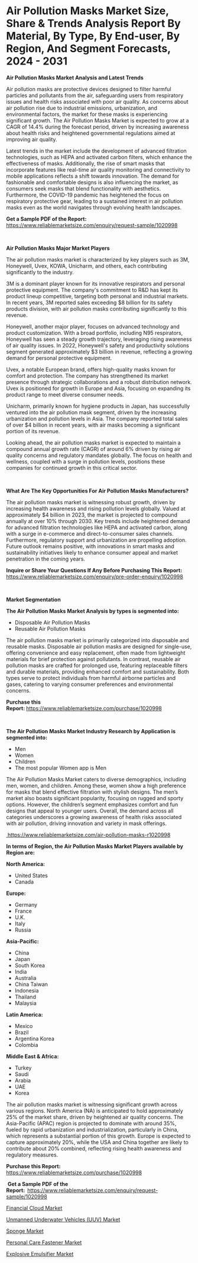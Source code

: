<p><h1>Air Pollution Masks Market Size, Share & Trends Analysis Report By Material, By Type, By End-user, By Region, And Segment Forecasts, 2024 - 2031</h1></p><p><strong>Air Pollution Masks Market Analysis and Latest Trends</strong></p>
<p><p>Air pollution masks are protective devices designed to filter harmful particles and pollutants from the air, safeguarding users from respiratory issues and health risks associated with poor air quality. As concerns about air pollution rise due to industrial emissions, urbanization, and environmental factors, the market for these masks is experiencing significant growth. The Air Pollution Masks Market is expected to grow at a CAGR of 14.4% during the forecast period, driven by increasing awareness about health risks and heightened governmental regulations aimed at improving air quality. </p><p>Latest trends in the market include the development of advanced filtration technologies, such as HEPA and activated carbon filters, which enhance the effectiveness of masks. Additionally, the rise of smart masks that incorporate features like real-time air quality monitoring and connectivity to mobile applications reflects a shift towards innovation. The demand for fashionable and comfortable designs is also influencing the market, as consumers seek masks that blend functionality with aesthetics. Furthermore, the COVID-19 pandemic has heightened the focus on respiratory protective gear, leading to a sustained interest in air pollution masks even as the world navigates through evolving health landscapes.</p></p>
<p><strong>Get a Sample PDF of the Report:&nbsp;</strong> <a href="https://www.reliablemarketsize.com/enquiry/request-sample/1020998?utm_campaign=1167&utm_medium=2&utm_source=Github&utm_content=ia&utm_term=02102024&utm_id=air-pollution-masks">https://www.reliablemarketsize.com/enquiry/request-sample/1020998</a></p>
<p>&nbsp;</p>
<p><strong>Air Pollution Masks Major Market Players</strong></p>
<p><p>The air pollution masks market is characterized by key players such as 3M, Honeywell, Uvex, KOWA, Unicharm, and others, each contributing significantly to the industry. </p><p>3M is a dominant player known for its innovative respirators and personal protective equipment. The company's commitment to R&D has kept its product lineup competitive, targeting both personal and industrial markets. In recent years, 3M reported sales exceeding $8 billion for its safety products division, with air pollution masks contributing significantly to this revenue.</p><p>Honeywell, another major player, focuses on advanced technology and product customization. With a broad portfolio, including N95 respirators, Honeywell has seen a steady growth trajectory, leveraging rising awareness of air quality issues. In 2022, Honeywell's safety and productivity solutions segment generated approximately $3 billion in revenue, reflecting a growing demand for personal protective equipment.</p><p>Uvex, a notable European brand, offers high-quality masks known for comfort and protection. The company has strengthened its market presence through strategic collaborations and a robust distribution network. Uvex is positioned for growth in Europe and Asia, focusing on expanding its product range to meet diverse consumer needs.</p><p>Unicharm, primarily known for hygiene products in Japan, has successfully ventured into the air pollution mask segment, driven by the increasing urbanization and pollution levels in Asia. The company reported total sales of over $4 billion in recent years, with air masks becoming a significant portion of its revenue.</p><p>Looking ahead, the air pollution masks market is expected to maintain a compound annual growth rate (CAGR) of around 6% driven by rising air quality concerns and regulatory mandates globally. The focus on health and wellness, coupled with a surge in pollution levels, positions these companies for continued growth in this critical sector.</p></p>
<p>&nbsp;</p>
<p><strong>What Are The Key Opportunities For Air Pollution Masks Manufacturers?</strong></p>
<p><p>The air pollution masks market is witnessing robust growth, driven by increasing health awareness and rising pollution levels globally. Valued at approximately $4 billion in 2023, the market is projected to compound annually at over 10% through 2030. Key trends include heightened demand for advanced filtration technologies like HEPA and activated carbon, along with a surge in e-commerce and direct-to-consumer sales channels. Furthermore, regulatory support and urbanization are propelling adoption. Future outlook remains positive, with innovations in smart masks and sustainability initiatives likely to enhance consumer appeal and market penetration in the coming years.</p></p>
<p><strong>Inquire or Share Your Questions If Any Before Purchasing This Report:</strong> <a href="https://www.reliablemarketsize.com/enquiry/pre-order-enquiry/1020998?utm_campaign=1167&utm_medium=2&utm_source=Github&utm_content=ia&utm_term=02102024&utm_id=air-pollution-masks">https://www.reliablemarketsize.com/enquiry/pre-order-enquiry/1020998</a></p>
<p>&nbsp;</p>
<p><strong>Market Segmentation</strong></p>
<p><strong>The Air Pollution Masks Market Analysis by types is segmented into:</strong></p>
<p><ul><li>Disposable Air Pollution Masks</li><li>Reusable Air Pollution Masks</li></ul></p>
<p><p>The air pollution masks market is primarily categorized into disposable and reusable masks. Disposable air pollution masks are designed for single-use, offering convenience and easy replacement, often made from lightweight materials for brief protection against pollutants. In contrast, reusable air pollution masks are crafted for prolonged use, featuring replaceable filters and durable materials, providing enhanced comfort and sustainability. Both types serve to protect individuals from harmful airborne particles and gases, catering to varying consumer preferences and environmental concerns.</p></p>
<p><strong>Purchase this Report:&nbsp;</strong><a href="https://www.reliablemarketsize.com/purchase/1020998?utm_campaign=1167&utm_medium=2&utm_source=Github&utm_content=ia&utm_term=02102024&utm_id=air-pollution-masks">https://www.reliablemarketsize.com/purchase/1020998</a></p>
<p>&nbsp;</p>
<p><strong>The Air Pollution Masks Market Industry Research by Application is segmented into:</strong></p>
<p><ul><li>Men</li><li>Women</li><li>Children</li><li>The most popular Women app is Men</li></ul></p>
<p><p>The Air Pollution Masks Market caters to diverse demographics, including men, women, and children. Among these, women show a high preference for masks that blend effective filtration with stylish designs. The men’s market also boasts significant popularity, focusing on rugged and sporty options. However, the children’s segment emphasizes comfort and fun designs that appeal to younger users. Overall, the demand across all categories underscores a growing awareness of health risks associated with air pollution, driving innovation and variety in mask offerings.</p></p>
<p><a href="https://www.reliablemarketsize.com/air-pollution-masks-r1020998?utm_campaign=1167&utm_medium=2&utm_source=Github&utm_content=ia&utm_term=02102024&utm_id=air-pollution-masks">&nbsp;https://www.reliablemarketsize.com/air-pollution-masks-r1020998</a></p>
<p><strong>In terms of Region, the Air Pollution Masks Market Players available by Region are:</strong></p>
<p>
    <p> <strong> North America: </strong>
        <ul>
            <li>United States</li>
            <li>Canada</li>
        </ul>
        </p> 
    <p> <strong> Europe: </strong>
        <ul>
            <li>Germany</li>
            <li>France</li>
            <li>U.K.</li>
            <li>Italy</li>
            <li>Russia</li>
        </ul>
        </p> 
    <p> <strong> Asia-Pacific: </strong>
        <ul>
            <li>China</li>
            <li>Japan</li>
            <li>South Korea</li>
            <li>India</li>
            <li>Australia</li>
            <li>China Taiwan</li>
            <li>Indonesia</li>
            <li>Thailand</li>
            <li>Malaysia</li>
        </ul>
        </p> 
    <p> <strong> Latin America: </strong>
        <ul>
            <li>Mexico</li>
            <li>Brazil</li>
            <li>Argentina Korea</li>
            <li>Colombia</li>
        </ul>
        </p> 
    <p> <strong> Middle East & Africa: </strong>
        <ul>
            <li>Turkey</li>
            <li>Saudi</li>
            <li>Arabia</li>
            <li>UAE</li>
            <li>Korea</li>
        </ul>
    </p>
    </p>
<p><p>The air pollution masks market is witnessing significant growth across various regions. North America (NA) is anticipated to hold approximately 25% of the market share, driven by heightened air quality concerns. The Asia-Pacific (APAC) region is projected to dominate with around 35%, fueled by rapid urbanization and industrialization, particularly in China, which represents a substantial portion of this growth. Europe is expected to capture approximately 20%, while the USA and China together are likely to contribute about 20% combined, reflecting rising health awareness and regulatory measures.</p></p>
<p><strong>Purchase this Report: </strong><a href="https://www.reliablemarketsize.com/purchase/1020998?utm_campaign=1167&utm_medium=2&utm_source=Github&utm_content=ia&utm_term=02102024&utm_id=air-pollution-masks">https://www.reliablemarketsize.com/purchase/1020998</a></p>
<p>&nbsp;<strong>Get a Sample PDF of the Report:&nbsp;&nbsp;</strong><a href="https://www.reliablemarketsize.com/enquiry/request-sample/1020998?utm_campaign=1167&utm_medium=2&utm_source=Github&utm_content=ia&utm_term=02102024&utm_id=air-pollution-masks">https://www.reliablemarketsize.com/enquiry/request-sample/1020998</a></p>
<p><strong></strong></p>
<p><p><a href="https://www.linkedin.com/pulse/emerging-opportunities-challenges-global-financial-cloud-hboee?utm_campaign=1167&utm_medium=2&utm_source=Github&utm_content=ia&utm_term=02102024&utm_id=air-pollution-masks">Financial Cloud Market</a></p><p><a href="https://github.com/mabutironaldo/Market-Research-Report-List-6/blob/main/unmanned-underwater-vehicles-uuv-market.md?utm_campaign=1167&utm_medium=2&utm_source=Github&utm_content=ia&utm_term=02102024&utm_id=air-pollution-masks">Unmanned Underwater Vehicles (UUV) Market</a></p><p><a href="https://www.linkedin.com/pulse/sponge-market-global-insights-sales-trends-2024-2031-market-flare-xgrne?trackingId=WQpNihtoQXSnTJCbBsH1AA%3D%3D&utm_campaign=1167&utm_medium=2&utm_source=Github&utm_content=ia&utm_term=02102024&utm_id=air-pollution-masks">Sponge Market</a></p><p><a href="https://issuu.com/reportprime-2/docs/personal-care-fastener-market-size-_dc47a5f449808f?utm_campaign=1167&utm_medium=2&utm_source=Github&utm_content=ia&utm_term=02102024&utm_id=air-pollution-masks">Personal Care Fastener Market</a></p><p><a href="https://github.com/AdeaOsmani695/Market-Research-Report-List-1/blob/main/explosive-emulsifier-market.md?utm_campaign=1167&utm_medium=2&utm_source=Github&utm_content=ia&utm_term=02102024&utm_id=air-pollution-masks">Explosive Emulsifier Market</a></p></p>